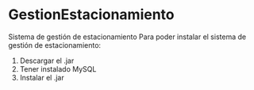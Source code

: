 # GestionEstacionamiento
Sistema de gestión de estacionamiento
Para poder instalar el sistema de gestión de estacionamiento:
1. Descargar el .jar
2. Tener instalado MySQL
3. Instalar el .jar

